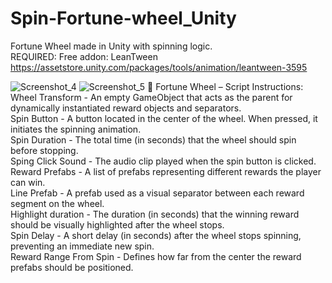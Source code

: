 # Spin-Fortune-wheel_Unity
Fortune Wheel made in Unity with spinning logic.</br>
REQUIRED: Free addon: LeanTween</br>
https://assetstore.unity.com/packages/tools/animation/leantween-3595
</br>

![Screenshot_4](https://github.com/user-attachments/assets/9efae887-2a4c-458a-a779-9d11a4e8637c)
![Screenshot_5](https://github.com/user-attachments/assets/8b005d05-f8ee-4281-873f-11de68362e29)
🎯 Fortune Wheel – Script Instructions:</br>
Wheel Transform - An empty GameObject that acts as the parent for dynamically instantiated reward objects and separators.</br>
Spin Button - A button located in the center of the wheel. When pressed, it initiates the spinning animation.</br>
Spin Duration - The total time (in seconds) that the wheel should spin before stopping.</br>
Sping Click Sound - The audio clip played when the spin button is clicked.</br>
Reward Prefabs - A list of prefabs representing different rewards the player can win.</br>
Line Prefab - A prefab used as a visual separator between each reward segment on the wheel.</br>
Highlight duration - The duration (in seconds) that the winning reward should be visually highlighted after the wheel stops.</br>
Spin Delay - A short delay (in seconds) after the wheel stops spinning, preventing an immediate new spin.</br>
Reward Range From Spin - Defines how far from the center the reward prefabs should be positioned.</br>

